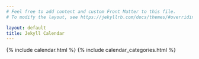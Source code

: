 ```yaml
---
# Feel free to add content and custom Front Matter to this file.
# To modify the layout, see https://jekyllrb.com/docs/themes/#overriding-theme-defaults

layout: default
title: Jekyll Calendar
---
```


{% include calendar.html %}
{% include calendar_categories.html %}

<script src="./js/calendarbase.esm.js"></script>
<script src="./js/calendar-entries.js"></script>
<script defer src="./js/calendar-shell.js"></script>
<script defer src="./js/calendar-init.js"></script>
